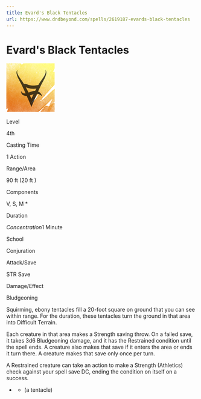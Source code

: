 ```yaml
---
title: Evard's Black Tentacles
url: https://www.dndbeyond.com/spells/2619187-evards-black-tentacles
---
```


# Evard's Black Tentacles

![Evard's Black Tentacles](evards-black-tentacles.png)

Level

4th

Casting Time

1 Action

Range/Area

90 ft
(20 ft )

Components

V, S, M *

Duration

*Concentration*1 Minute

School

Conjuration

Attack/Save

STR Save

Damage/Effect

Bludgeoning

Squirming, ebony tentacles fill a 20-foot square on ground that you can see within range. For the duration, these tentacles turn the ground in that area into Difficult Terrain.

Each creature in that area makes a Strength saving throw. On a failed save, it takes 3d6 Bludgeoning damage, and it has the Restrained condition until the spell ends. A creature also makes that save if it enters the area or ends it turn there. A creature makes that save only once per turn.

A Restrained creature can take an action to make a Strength (Athletics) check against your spell save DC, ending the condition on itself on a success.

* - (a tentacle)